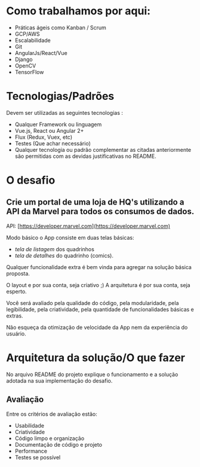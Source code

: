 # Como trabalhamos por aqui:

* Práticas ágeis como Kanban / Scrum
* GCP/AWS
* Escalabilidade
* Git
* AngularJs/React/Vue
* Django
* OpenCV
* TensorFlow

# Tecnologias/Padrões

Devem ser utilizadas as seguintes tecnologias :

* Qualquer Framework ou linguagem
* Vue.js, React ou Angular 2+
* Flux (Redux, Vuex, etc)
* Testes (Que achar necessário) 
* Qualquer tecnologia ou padrão complementar as citadas anteriormente são permitidas com as devidas justificativas no README.

# O desafio
## Crie um portal de uma loja de HQ's utilizando a API da Marvel para todos os consumos de dados.

API: [https://developer.marvel.com](https://developer.marvel.com)

Modo básico o App consiste em duas telas básicas: 
- *tela de listagem* dos quadrinhos 
- *tela de detalhes* do quadrinho (comics).

Qualquer funcionalidade extra é bem vinda para agregar na solução básica proposta.

O layout e por sua conta, seja criativo ;)
A arquitetura é por sua conta, seja esperto.

Você será avaliado pela qualidade do código, pela modularidade, pela legibilidade, pela criatividade, pela quantidade de funcionalidades básicas e extras.

Não esqueça da otimização de velocidade da App nem da experiência do usuário.

# Arquitetura da solução/O que fazer

No arquivo README do projeto explique o funcionamento e a solução adotada na sua implementação do desafio.

## Avaliação

Entre os critérios de avaliação estão:

* Usabilidade
* Criatividade
* Código limpo e organização
* Documentação de código e projeto
* Performance
* Testes se possível
